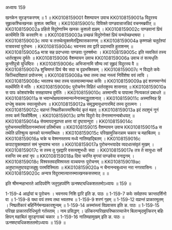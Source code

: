 अध्यायः 159

खनकेन सुरङ्गकरणम् ॥ 1 ॥
KK0108159001	वैशम्पायन उवाच 
KK0108159001a	विदुरस्य सुहृत्कश्चित्खनकः कुशलः क्वचित् ।
KK0108159001c	विविक्ते पाण्डवान्राजन्निदं वचनमब्रवीत् ॥
KK0108159002a	प्रहितो विदुरेणास्मि खनकः कुशलो ह्यहम् ।
KK0108159002c	पाण्डवानां प्रियं कार्यमिति किं करवाणि वः ॥
KK0108159003a	प्रच्छन्नं विदुरेणोक्तं प्रियं यन्म्लेच्छभाषया ।
KK0108159003c	त्वया च तत्तथेत्युक्तमेतद्विश्वासकारणम् ॥
KK0108159004a	कृष्णपक्षे चतुर्दश्यां रात्रावस्यां पुरोचनः ।
KK0108159004c	भवनस्य तव द्वारि प्रदास्यति हुताशनम् ॥
KK0108159005a	मात्रा सह प्रदग्धव्याः पाण्डवाः पुरुषर्षभाः ।
KK0108159005c	इति व्यवसितं तस्य धार्तराष्ट्रस्य दुर्मतेः ॥
KK0108159006	वैशम्पायन उवाच 
KK0108159006a	उवाच तं सत्यधृतिः कुन्तीपुत्रो युधिष्ठिरः ।
KK0108159006c	अभिजानामि सौम्य त्वां सुहृदं विदुरस्य वै ॥
KK0108159007a	शुचिमाप्तं प्रियं चैव सदा च दृढभक्तिकम् ।
KK0108159007c	न विद्यते कवेः किञ्चिदविज्ञातं प्रयोजनम् ॥
KK0108159008a	यथा तस्य तथा नस्त्वं निर्विशेषा वयं त्वयि ।
KK0108159008c	भवतश्च यथा तस्य पालयास्मान्यथा कविः ॥
KK0108159009a	इदं शरणमाग्नेयं मदर्थमिति मे मतिः ।
KK0108159009c	पुरोचनेन विहितं धार्तराष्ट्रस्य शासनात् ॥
KK0108159010a	स पापः कोशवांश्चैव ससहायश्च दुर्मतिः ।
KK0108159010c	अस्मानपि च पापात्मा नित्यकालं प्रबाधते ॥
KK0108159011a	स भवान्भोक्षयत्वस्मान्यत्नेनास्माद्धुताशनात् ।
KK0108159011c	अस्मास्विह हि दग्धेषु सकामः स्यात्सुयोधनः ॥
KK0108159012a	समृद्धमायुधागारमिदं तस्य दुरात्मनः ।
KK0108159012c	वप्रान्तं निष्प्रतीकारमाश्रित्येदं कृतं महत् ॥
KK0108159013a	इदं तदशुभं नूनं तस्य कर्म चिकीर्षितम् ।
KK0108159013c	प्रागेव विदुरो वेद तेनास्मानन्वबोधयत् ॥
KK0108159014a	सेयमापदनुप्राप्ता क्षत्ता यां दृष्टवान्पुरा ।
KK0108159014c	पुरोचनस्याविदितानस्मांस्त्वं प्रतिमोचय ॥
KK0108159015	वैशम्पायन उवाच 
KK0108159015a	स तथेति प्रतिश्रुत्य खनको यत्नमास्थितः ।
KK0108159015c	परिखामुत्किरन्नाम चकार च महाबिलम् ॥
KK0108159016a	चक्रे च वेश्मनस्तस्य मध्ये नातिमहद्बिलम् ।
KK0108159016c	कपाटयुक्तमज्ञातं समं भूम्याश्च भारत ॥
KK0108159017a	पुरोचनभयादेव व्यदधात्संवृतं मुखम् ।
KK0108159017c	स तस्य तु गृहद्वारि वसत्यशुभधीः सदा ।
KK0108159017e	तत्र ते सायुधाः सर्वे वसन्ति स्म क्षपां नृप ॥
KK0108159018a	दिवा चरन्ति मृगयां पाण्डवेया वनाद्वनम् ।
KK0108159018c	विश्वस्तवदविश्वस्ता वञ्चयन्तः पुरोचनम् ॥
KK0108159019ac	अतुष्टास्तुष्टवद्राजन्नूषुः परमविस्मिताः ॥
KK0108159020a	न चैनानन्वबुध्यन्त नरा नगरवासिनः ।
KK0108159020c	अन्यत्र विदुरामात्यात्तस्मात्खनकसत्तमात् ॥ ॥

इति श्रीमन्महाभारते आदिपर्वणि जतुगृहपर्वणि ऊनषष्ट्यधिकशततमोऽध्यायः ॥ 159 ॥

1-159-4 आर्द्रायां च पुरोचनः । भवनस्य निशि द्वारि इति ङ. पाठः ॥ 1-159-7 कवेः सर्वज्ञस्य क्रान्तदर्शिनो वा ॥ 1-159-8 यथा वयं तस्य तथा भवतश्च ॥ 1-159-9 शरणं गृहम् ॥ 1-159-12 वप्रान्तं प्राकारमूलम् । निष्प्रतीकारं बहिर्निर्गमनप्रकारशून्यम् ॥ 1-159-14 अस्मांस्त्वं विप्रवासय इति ङ. पाठः ॥ 1-159-15 परिखा प्राकारपरिधिभूतो गर्तस्ताम् । नाम प्रसिद्धण् । उत्किरन्परिखापरिष्कारव्याजेन बिलान्मृदमुत्किरन् बहिः क्षिपन् महाबिलं सुरङ्गाख्यं चकार ॥ 1-159-16 नातिमहामुखम् इति ङ. पाठः ॥ ऊनषष्ट्यधिकशततमोऽध्यायः ॥ 159 ॥
